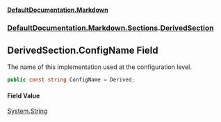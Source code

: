 #### [DefaultDocumentation.Markdown](index.md 'index')
### [DefaultDocumentation.Markdown.Sections](index.md#DefaultDocumentation.Markdown.Sections 'DefaultDocumentation.Markdown.Sections').[DerivedSection](DerivedSection.md 'DefaultDocumentation.Markdown.Sections.DerivedSection')

## DerivedSection.ConfigName Field

The name of this implementation used at the configuration level.

```csharp
public const string ConfigName = Derived;
```

#### Field Value
[System.String](https://docs.microsoft.com/en-us/dotnet/api/System.String 'System.String')
